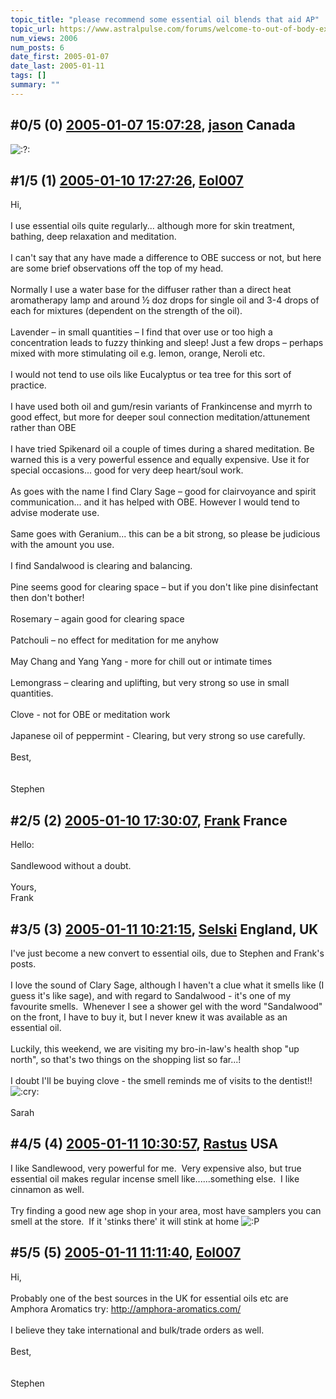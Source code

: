 ```yaml
---
topic_title: "please recommend some essential oil blends that aid AP"
topic_url: https://www.astralpulse.com/forums/welcome-to-out-of-body-experiences!/please-recommend-some-essential-oil-blends-that-aid-ap
num_views: 2006
num_posts: 6
date_first: 2005-01-07
date_last: 2005-01-11
tags: []
summary: ""
---
```


## \#0/5 (0) [2005-01-07 15:07:28](https://www.astralpulse.com/forums/index.php?msg=141632), [jason](https://www.astralpulse.com/forums/profile/?u=1099) Canada ##
<section>
<img alt=":?:" class="smiley" src="https://www.astralpulse.com/forums/Smileys/fugue/smiley.png" title="Smiley"/>
</section>

## \#1/5 (1) [2005-01-10 17:27:26](https://www.astralpulse.com/forums/index.php?msg=142225), [Eol007](https://www.astralpulse.com/forums/profile/?u=1893)  ##
<section>
Hi,
<br>
<br>
I use essential oils quite regularly... although more for skin treatment, bathing, deep relaxation and meditation.
<br>
<br>
I can't say that any have made a difference to OBE success or not, but here are some brief observations off the top of my head.
<br>
<br>
Normally I use a water base for the diffuser rather than a direct heat aromatherapy lamp and around ½ doz drops for single oil and 3-4 drops of each for mixtures (dependent on the strength of the oil).
<br>
<br>
Lavender – in small quantities – I find that over use or too high a concentration leads to fuzzy thinking and sleep! Just a few drops – perhaps mixed with more stimulating oil e.g. lemon, orange, Neroli etc.
<br>
<br>
I would not tend to use oils like Eucalyptus or tea tree for this sort of practice.
<br>
<br>
I have used both oil and gum/resin variants of Frankincense and myrrh to good effect, but more for deeper soul connection meditation/attunement rather than OBE
<br>
<br>
I have tried Spikenard oil a couple of times during a shared meditation. Be warned this is a very powerful essence and equally expensive. Use it for special occasions... good for very deep heart/soul work.
<br>
<br>
As goes with the name I find Clary Sage – good for clairvoyance and spirit communication... and it has helped with OBE. However I would tend to advise moderate use.
<br>
<br>
Same goes with Geranium... this can be a bit strong, so please be judicious with the amount you use.
<br>
<br>
I find Sandalwood is clearing and balancing.
<br>
<br>
Pine seems good for clearing space – but if you don't like pine disinfectant then don't bother!
<br>
<br>
Rosemary – again good for clearing space
<br>
<br>
Patchouli – no effect for meditation for me anyhow
<br>
<br>
May Chang and Yang Yang - more for chill out or intimate times
<br>
<br>
Lemongrass – clearing and uplifting, but very strong so use in small quantities.
<br>
<br>
Clove - not for OBE or meditation work
<br>
<br>
Japanese oil of peppermint - Clearing, but very strong so use carefully.
<br>
<br>
Best,
<br>
<br>
<br>
Stephen
</section>

## \#2/5 (2) [2005-01-10 17:30:07](https://www.astralpulse.com/forums/index.php?msg=142226), [Frank](https://www.astralpulse.com/forums/profile/?u=359) France ##
<section>
Hello:
<br>
<br>
Sandlewood without a doubt.
<br>
<br>
Yours,
<br>
Frank
</section>

## \#3/5 (3) [2005-01-11 10:21:15](https://www.astralpulse.com/forums/index.php?msg=142296), [Selski](https://www.astralpulse.com/forums/profile/?u=6012) England, UK ##
<section>
I've just become a new convert to essential oils, due to Stephen and Frank's posts.
<br>
<br>
I love the sound of Clary Sage, although I haven't a clue what it smells like (I guess it's like sage), and with regard to Sandalwood - it's one of my favourite smells.  Whenever I see a shower gel with the word "Sandalwood" on the front, I have to buy it, but I never knew it was available as an essential oil.
<br>
<br>
Luckily, this weekend, we are visiting my bro-in-law's health shop "up north", so that's two things on the shopping list so far...!
<br>
<br>
I doubt I'll be buying clove - the smell reminds me of visits to the dentist!!
<img alt=":cry:" class="smiley" src="https://www.astralpulse.com/forums/Smileys/fugue/cry.png" title="Cry"/>
<br>
<br>
Sarah
</section>

## \#4/5 (4) [2005-01-11 10:30:57](https://www.astralpulse.com/forums/index.php?msg=142298), [Rastus](https://www.astralpulse.com/forums/profile/?u=6268) USA ##
<section>
I like Sandlewood, very powerful for me.  Very expensive also, but true essential oil makes regular incense smell like......something else.  I like cinnamon as well.
<br>
<br>
Try finding a good new age shop in your area, most have samplers you can smell at the store.  If it 'stinks there' it will stink at home
<img alt=":P" class="smiley" src="https://www.astralpulse.com/forums/Smileys/fugue/tongue.png" title="Tongue"/>
</section>

## \#5/5 (5) [2005-01-11 11:11:40](https://www.astralpulse.com/forums/index.php?msg=142309), [Eol007](https://www.astralpulse.com/forums/profile/?u=1893)  ##
<section>
Hi,
<br>
<br>
Probably one of the best sources in the UK for essential oils etc are Amphora Aromatics try:
<a class="bbc_link" href="http://amphora-aromatics.com/" rel="noopener" target="_blank">
 http://amphora-aromatics.com/
</a>
<br>
<br>
I believe they take international and bulk/trade orders as well.
<br>
<br>
Best,
<br>
<br>
<br>
Stephen
</section>